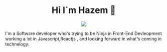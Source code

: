 <h1 align="center">Hi I`m Hazem 👋</h1>
<p align="center">
  <a href="https://www.linkedin.com/in/hazem-gamal-ah8"><img src="https://img.shields.io/badge/linkedin-%230177B5?style=falt&logo=linkeding&logoColor=white"/></a>
</p>


 I'm a Software developer who's trying to be Ninja in Front-End Devleopment  working a lot in Javascript,Reactjs , and looking forward in what's coming in technelogy.     

